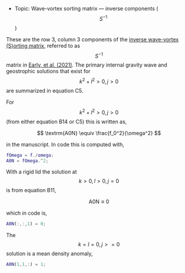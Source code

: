 - Topic: Wave-vortex sorting matrix — inverse components ($$S^{-1}$$)

These are the row 3, column 3 components of the [inverse wave-vortex (S)orting matrix](/transformations/transformations.html), referred to as $$S^{-1}$$ matrix in [Early, et al. (2021)](https://doi.org/10.1017/jfm.2020.995). The primary internal gravity wave and geostrophic solutions that exist for $$k^2+l^2>0, j>0$$ are summarized in equation C5.

For $$k^2+l^2>0, j>0$$ (from either equation B14 or C5) this is written as,

$$
\textrm{A0N} \equiv \frac{f_0^2}{\omega^2}
$$

in the manuscript. In code this is computed with,

```matlab
fOmega = f./omega;
A0N = fOmega.^2;
```

With a rigid lid the solution at $$k>0, l>0, j=0$$ is from equation B11,

$$
\textrm{A0N} \equiv 0
$$

which in code is,

```matlab
A0N(:,:,1) = 0;
```

The $$k=l=0, j>=0$$ solution is a mean density anomaly,

```matlab
A0N(1,1,:) = 1;
```
